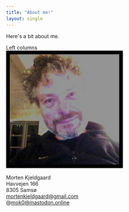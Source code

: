 ```yaml
---
title: "About me!"
layout: single
---
```


Here's a bit about me.

<div class="grid">
  <div>
  Left columns
  </div>
  <div>
    <img alt="Me in 2017" src="/img/selfie-20170111.jpg">
  </div>
</div>

Morten Kjeldgaard\
Havvejen 166\
8305 Samsø\
</i><mortenkjeldgaard@gmail.com>\
@mok0@mastodon.online

